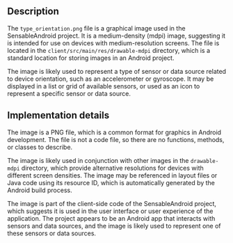 ## Description

The `type_orientation.png` file is a graphical image used in the SensableAndroid project. It is a medium-density (mdpi) image, suggesting it is intended for use on devices with medium-resolution screens. The file is located in the `client/src/main/res/drawable-mdpi` directory, which is a standard location for storing images in an Android project.

The image is likely used to represent a type of sensor or data source related to device orientation, such as an accelerometer or gyroscope. It may be displayed in a list or grid of available sensors, or used as an icon to represent a specific sensor or data source.


## Implementation details

The image is a PNG file, which is a common format for graphics in Android development. The file is not a code file, so there are no functions, methods, or classes to describe.

The image is likely used in conjunction with other images in the `drawable-mdpi` directory, which provide alternative resolutions for devices with different screen densities. The image may be referenced in layout files or Java code using its resource ID, which is automatically generated by the Android build process.

The image is part of the client-side code of the SensableAndroid project, which suggests it is used in the user interface or user experience of the application. The project appears to be an Android app that interacts with sensors and data sources, and the image is likely used to represent one of these sensors or data sources.



